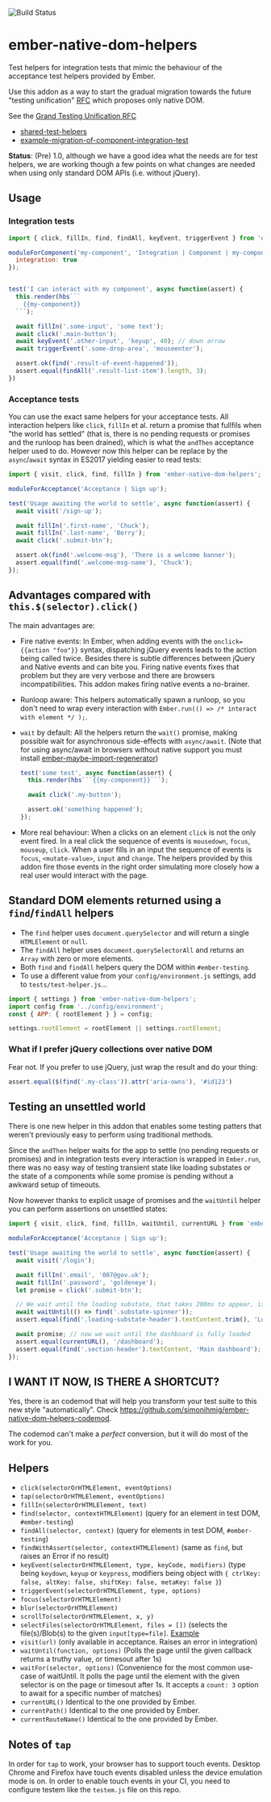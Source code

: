 ![Build Status](https://travis-ci.org/cibernox/ember-native-dom-helpers.svg?branch=master)

# ember-native-dom-helpers

Test helpers for integration tests that mimic the behaviour of the acceptance
test helpers provided by Ember.

Use this addon as a way to start the gradual migration towards the future
"testing unification" [RFC][emberjs/rfcs/pull/119] which proposes only native DOM.

See the [Grand Testing Unification RFC][emberjs/rfcs/pull/119]

- [shared-test-helpers]
- [example-migration-of-component-integration-test]

[emberjs/rfcs/pull/119]: https://github.com/emberjs/rfcs/pull/119
[shared-test-helpers]: https://github.com/rwjblue/rfcs/blob/42/text/0000-grand-testing-unification.md#shared-test-helpers
[example-migration-of-component-integration-test]: https://github.com/rwjblue/rfcs/blob/42/text/0000-grand-testing-unification.md#example-migration-of-component-integration-test

**Status**: (Pre) 1.0, although we have a good idea what the needs are for
test helpers, we are working though a few points on what changes are needed
when using only standard DOM APIs (i.e. without jQuery).

## Usage

### Integration tests

```js
import { click, fillIn, find, findAll, keyEvent, triggerEvent } from 'ember-native-dom-helpers';

moduleForComponent('my-component', 'Integration | Component | my-component', {
  integration: true
});


test('I can interact with my component', async function(assert) {
  this.render(hbs```
    {{my-component}}
  ```);

  await fillIn('.some-input', 'some text');
  await click('.main-button');
  await keyEvent('.other-input', 'keyup', 40); // down arrow
  await triggerEvent('.some-drop-area', 'mouseenter');

  assert.ok(find('.result-of-event-happened'));
  assert.equal(findAll('.result-list-item').length, 3);
})
```

### Acceptance tests

You can use the exact same helpers for your acceptance tests. All interaction helpers like
`click`, `fillIn` et al. return a promise that fullfils when "the world has settled"
(that is, there is no pending requests or promises and the runloop has been drained), which
is what the `andThen` acceptance helper used to do.
However now this helper can be replace by the `async`/`await` syntax in ES2017 yielding
easier to read tests:

```js
import { visit, click, find, fillIn } from 'ember-native-dom-helpers';

moduleForAcceptance('Acceptance | Sign up');

test('Usage awaiting the world to settle', async function(assert) {
  await visit('/sign-up');

  await fillIn('.first-name', 'Chuck');
  await fillIn('.last-name', 'Berry');
  await click('.submit-btn');

  assert.ok(find('.welcome-msg'), 'There is a welcome banner');
  assert.equal(find('.welcome-msg-name'), 'Chuck');
});
```

## Advantages compared with `this.$(selector).click()`

The main advantages are:

- Fire native events: In Ember, when adding events with the `onclick={{action "foo"}}` syntax,
  dispatching jQuery events leads to the action being called twice. Besides there is subtle
  differences between jQuery and Native events and can bite you. Firing native events fixes
  that problem but they are very verbose and there are browsers incompatibilities.
  This addon makes firing native events a no-brainer.

- Runloop aware: This helpers automatically spawn a runloop, so you don't need to wrap
  every interaction with `Ember.run(() => /* interact with element */ );`.

- `wait` by default: All the helpers return the `wait()` promise, making possible wait
  for asynchronous side-effects with `async/await`. (Note that for using async/await in
  browsers without native support you must install [ember-maybe-import-regenerator](https://github.com/machty/ember-maybe-import-regenerator))

  ```js
  test('some test', async function(assert) {
    this.render(hbs```{{my-component}}```);

    await click('.my-button');

    assert.ok('something happened');
  });
  ```


- More real behaviour: When a clicks on an element `click` is not the only event fired. In a
  real click the sequence of events is `mousedown`, `focus`, `mouseup`, `click`. When a user
  fills in an input the sequence of events is `focus`, `<mutate-value>`, `input` and `change`.
  The helpers provided by this addon fire those events in the right order simulating more
  closely how a real user would interact with the page.

## Standard DOM elements returned using a `find`/`findAll` helpers

- The `find` helper uses `document.querySelector` and will return a single `HTMLElement` or `null`.
- The `findAll` helper uses `document.querySelectorAll` and returns an `Array` with zero or more elements.
- Both `find` and `findAll` helpers query the DOM within `#ember-testing`.
- To use a different value from your `config/environment.js` settings, add to `tests/test-helper.js`…

```js
import { settings } from 'ember-native-dom-helpers';
import config from '../config/environment';
const { APP: { rootElement } } = config;

settings.rootElement = rootElement || settings.rootElement;
```

### What if I prefer jQuery collections over native DOM

Fear not. If you prefer to use jQuery, just wrap the result and do your thing:

```js
assert.equal($(find('.my-class')).attr('aria-owns'), '#id123')
```

## Testing an unsettled world

There is one new helper in this addon that enables some testing patters that weren't
previously easy to perform using traditional methods.

Since the `andThen` helper waits for the app to settle (no pending requests or promises)
and in integration tests every interaction is wrapped in `Ember.run`, there was no easy way
of testing transient state like loading substates or the state of a components while some promise
is pending without a awkward setup of timeouts.

Now however thanks to explicit usage of promises and the `waitUntil` helper you can
perform assertions on unsettled states:

```js
import { visit, click, find, fillIn, waitUntil, currentURL } from 'ember-native-dom-helpers';

moduleForAcceptance('Acceptance | Sign up');

test('Usage awaiting the world to settle', async function(assert) {
  await visit('/login');

  await fillIn('.email', '007@gov.uk');
  await fillIn('.password', 'goldeneye');
  let promise = click('.submit-btn');

  // We wait until the loading substate, that takes 200ms to appear, is displayed
  await waitUntil(() => find('.substate-spinner'));
  assert.equal(find('.loading-substate-header').textContent.trim(), 'Loading mission. Please wait, Mr. Bond');

  await promise; // now we wait until the dashboard is fully loaded
  assert.equal(currentURL(), '/dashboard');
  assert.equal(find('.section-header').textContent, 'Main dashboard');
});
```

## I WANT IT NOW, IS THERE A SHORTCUT?

Yes, there is an codemod that will help you transform your test suite to this new style "automatically".
Check https://github.com/simonihmig/ember-native-dom-helpers-codemod.

The codemod can't make a *perfect* conversion, but it will do most of the work for you.

## Helpers

- `click(selectorOrHTMLElement, eventOptions)`
- `tap(selectorOrHTMLElement, eventOptions)`
- `fillIn(selectorOrHTMLElement, text)`
- `find(selector, contextHTMLElement)` (query for an element in test DOM, `#ember-testing`)
- `findAll(selector, context)` (query for elements in test DOM, `#ember-testing`)
- `findWithAssert(selector, contextHTMLElement)` (same as `find`, but raises an Error if no result)
- `keyEvent(selectorOrHTMLElement, type, keyCode, modifiers)` (type being `keydown`, `keyup` or `keypress`, modifiers being object with `{ ctrlKey: false, altKey: false, shiftKey: false, metaKey: false }`)
- `triggerEvent(selectorOrHTMLElement, type, options)`
- `focus(selectorOrHTMLElement)`
- `blur(selectorOrHTMLElement)`
- `scrollTo(selectorOrHTMLElement, x, y)`
- `selectFiles(selectorOrHTMLElement, files = [])` (selects the file(s)/Blob(s) to the given `input[type=file]`. [Example](https://github.com/cibernox/ember-native-dom-helpers/blob/2f5f4d1df29d0d546505b515ca3e11721a86274b/tests/integration/select-files-test.js#L32-L35)
- `visit(url)` (only available in acceptance. Raises an error in integration)
- `waitUntil(function, options)` (Polls the page until the given callback returns a truthy value, or timesout after 1s)
- `waitFor(selector, options)` (Convenience for the most common use-case of waitUntil. It polls the page until the element with the given selector is on the page or timesout after 1s. It accepts a `count: 3` option to await for a specific number of matches)
- `currentURL()` Identical to the one provided by Ember.
- `currentPath()` Identical to the one provided by Ember.
- `currentRouteName()` Identical to the one provided by Ember.


## Notes of `tap`

In order for `tap` to work, your browser has to support touch events. Desktop Chrome and Firefox
have touch events disabled unless the device emulation mode is on.
In order to enable touch events in your CI, you need to configure testem like the `testem.js`
file on this repo.
